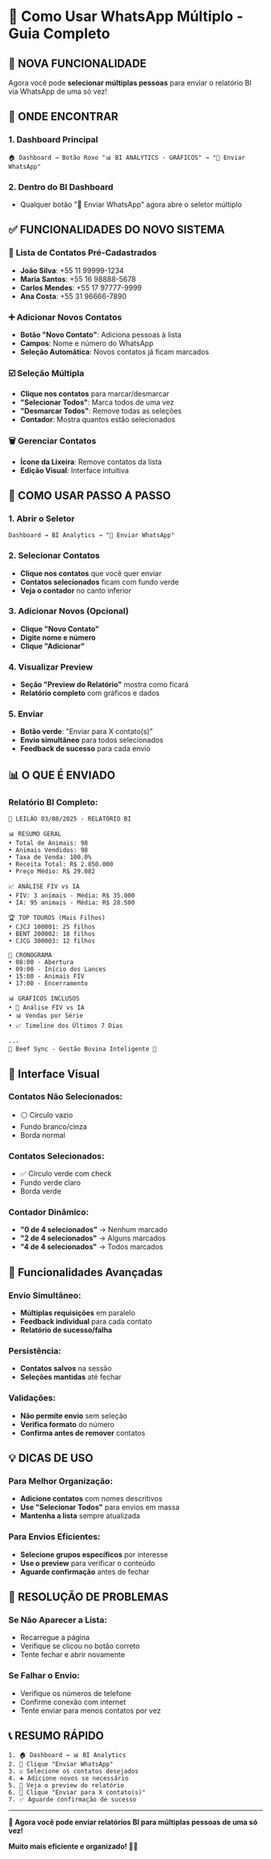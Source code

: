 # 📱 Como Usar WhatsApp Múltiplo - Guia Completo

## 🎯 **NOVA FUNCIONALIDADE**

Agora você pode **selecionar múltiplas pessoas** para enviar o relatório BI via WhatsApp de uma só vez!

## 📍 **ONDE ENCONTRAR**

### **1. Dashboard Principal**
```
🏠 Dashboard → Botão Roxo "📊 BI ANALYTICS - GRÁFICOS" → "📱 Enviar WhatsApp"
```

### **2. Dentro do BI Dashboard**
- Qualquer botão "📱 Enviar WhatsApp" agora abre o seletor múltiplo

## ✅ **FUNCIONALIDADES DO NOVO SISTEMA**

### 👥 **Lista de Contatos Pré-Cadastrados**
- **João Silva**: +55 11 99999-1234
- **Maria Santos**: +55 16 98888-5678  
- **Carlos Mendes**: +55 17 97777-9999
- **Ana Costa**: +55 31 96666-7890

### ➕ **Adicionar Novos Contatos**
- **Botão "Novo Contato"**: Adiciona pessoas à lista
- **Campos**: Nome e número do WhatsApp
- **Seleção Automática**: Novos contatos já ficam marcados

### ☑️ **Seleção Múltipla**
- **Clique nos contatos** para marcar/desmarcar
- **"Selecionar Todos"**: Marca todos de uma vez
- **"Desmarcar Todos"**: Remove todas as seleções
- **Contador**: Mostra quantos estão selecionados

### 🗑️ **Gerenciar Contatos**
- **Ícone da Lixeira**: Remove contatos da lista
- **Edição Visual**: Interface intuitiva

## 🚀 **COMO USAR PASSO A PASSO**

### **1. Abrir o Seletor**
```
Dashboard → BI Analytics → "📱 Enviar WhatsApp"
```

### **2. Selecionar Contatos**
- **Clique nos contatos** que você quer enviar
- **Contatos selecionados** ficam com fundo verde
- **Veja o contador** no canto inferior

### **3. Adicionar Novos (Opcional)**
- **Clique "Novo Contato"**
- **Digite nome e número**
- **Clique "Adicionar"**

### **4. Visualizar Preview**
- **Seção "Preview do Relatório"** mostra como ficará
- **Relatório completo** com gráficos e dados

### **5. Enviar**
- **Botão verde**: "Enviar para X contato(s)"
- **Envio simultâneo** para todos selecionados
- **Feedback de sucesso** para cada envio

## 📊 **O QUE É ENVIADO**

### **Relatório BI Completo:**
```
🐄 LEILÃO 03/08/2025 - RELATÓRIO BI

📊 RESUMO GERAL
• Total de Animais: 98
• Animais Vendidos: 98
• Taxa de Venda: 100.0%
• Receita Total: R$ 2.850.000
• Preço Médio: R$ 29.082

📈 ANÁLISE FIV vs IA
• FIV: 3 animais - Média: R$ 35.000
• IA: 95 animais - Média: R$ 28.500

🏆 TOP TOUROS (Mais Filhos)
• CJCJ 100001: 25 filhos
• BENT 200002: 18 filhos
• CJCG 300003: 12 filhos

📅 CRONOGRAMA
• 08:00 - Abertura
• 09:00 - Início dos Lances
• 15:00 - Animais FIV
• 17:00 - Encerramento

📊 GRÁFICOS INCLUSOS
• 🥧 Análise FIV vs IA
• 📊 Vendas por Série
• 📈 Timeline dos Últimos 7 Dias

---
🤖 Beef Sync - Gestão Bovina Inteligente 🐄
```

## 🎨 **Interface Visual**

### **Contatos Não Selecionados:**
- ⚪ Círculo vazio
- Fundo branco/cinza
- Borda normal

### **Contatos Selecionados:**
- ✅ Círculo verde com check
- Fundo verde claro
- Borda verde

### **Contador Dinâmico:**
- **"0 de 4 selecionados"** → Nenhum marcado
- **"2 de 4 selecionados"** → Alguns marcados
- **"4 de 4 selecionados"** → Todos marcados

## 🔧 **Funcionalidades Avançadas**

### **Envio Simultâneo:**
- **Múltiplas requisições** em paralelo
- **Feedback individual** para cada contato
- **Relatório de sucesso/falha**

### **Persistência:**
- **Contatos salvos** na sessão
- **Seleções mantidas** até fechar

### **Validações:**
- **Não permite envio** sem seleção
- **Verifica formato** do número
- **Confirma antes de remover** contatos

## 💡 **DICAS DE USO**

### **Para Melhor Organização:**
- **Adicione contatos** com nomes descritivos
- **Use "Selecionar Todos"** para envios em massa
- **Mantenha a lista** sempre atualizada

### **Para Envios Eficientes:**
- **Selecione grupos específicos** por interesse
- **Use o preview** para verificar o conteúdo
- **Aguarde confirmação** antes de fechar

## 🚨 **RESOLUÇÃO DE PROBLEMAS**

### **Se Não Aparecer a Lista:**
- Recarregue a página
- Verifique se clicou no botão correto
- Tente fechar e abrir novamente

### **Se Falhar o Envio:**
- Verifique os números de telefone
- Confirme conexão com internet
- Tente enviar para menos contatos por vez

## 📞 **RESUMO RÁPIDO**

```
1. 🏠 Dashboard → 📊 BI Analytics
2. 📱 Clique "Enviar WhatsApp"
3. ☑️ Selecione os contatos desejados
4. ➕ Adicione novos se necessário
5. 👀 Veja o preview do relatório
6. 🚀 Clique "Enviar para X contato(s)"
7. ✅ Aguarde confirmação de sucesso
```

---

**🎉 Agora você pode enviar relatórios BI para múltiplas pessoas de uma só vez!**

**Muito mais eficiente e organizado! 📱✨**